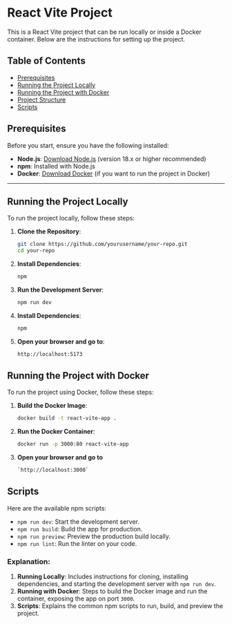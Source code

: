 # React Vite Project

This is a React Vite project that can be run locally or inside a Docker container. Below are the instructions for setting up the project.

## Table of Contents

- [Prerequisites](#prerequisites)
- [Running the Project Locally](#running-the-project-locally)
- [Running the Project with Docker](#running-the-project-with-docker)
- [Project Structure](#project-structure)
- [Scripts](#scripts)

## Prerequisites

Before you start, ensure you have the following installed:

- **Node.js**: [Download Node.js](https://nodejs.org/) (version 18.x or higher recommended)
- **npm**: Installed with Node.js
- **Docker**: [Download Docker](https://www.docker.com/get-started) (if you want to run the project in Docker)

---

## Running the Project Locally

To run the project locally, follow these steps:

1. **Clone the Repository**:

   ```bash
   git clone https://github.com/yourusername/your-repo.git
   cd your-repo
   ```

2. **Install Dependencies**:

   ```bash
   npm
   ```

3. **Run the Development Server**:

   ```bash
   npm run dev
   ```

4. **Install Dependencies**:

   ```bash
   npm
   ```

5. **Open your browser and go to**:
   ```bash
   http://localhost:5173
   ```

## Running the Project with Docker

To run the project using Docker, follow these steps:

1. **Build the Docker Image**:

   ```bash
   docker build -t react-vite-app .
   ```

2. **Run the Docker Container**:

   ```bash
   docker run -p 3000:80 react-vite-app
   ```

3. **Open your browser and go to**
   ```bash
   `http://localhost:3000`
   ```

## Scripts

Here are the available npm scripts:

- `npm run dev`: Start the development server.
- `npm run build`: Build the app for production.
- `npm run preview`: Preview the production build locally.
- `npm run lint`: Run the linter on your code.

### Explanation:

1. **Running Locally**: Includes instructions for cloning, installing dependencies, and starting the development server with `npm run dev`.
2. **Running with Docker**: Steps to build the Docker image and run the container, exposing the app on port `3000`.
3. **Scripts**: Explains the common npm scripts to run, build, and preview the project.
